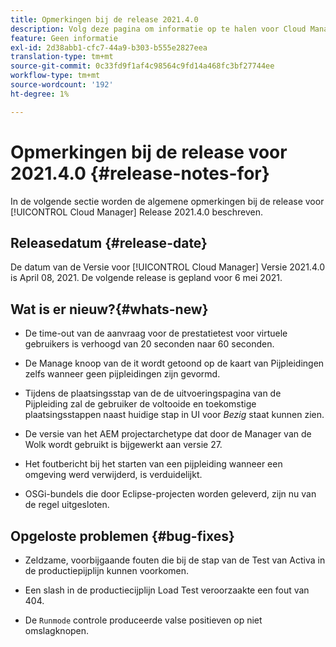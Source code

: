 ```yaml
---
title: Opmerkingen bij de release 2021.4.0
description: Volg deze pagina om informatie op te halen voor Cloud Manager Release 2021.4.0
feature: Geen informatie
exl-id: 2d38abb1-cfc7-44a9-b303-b555e2827eea
translation-type: tm+mt
source-git-commit: 0c33fd9f1af4c98564c9fd14a468fc3bf27744ee
workflow-type: tm+mt
source-wordcount: '192'
ht-degree: 1%

---
```


# Opmerkingen bij de release voor 2021.4.0 {#release-notes-for}

In de volgende sectie worden de algemene opmerkingen bij de release voor [!UICONTROL Cloud Manager] Release 2021.4.0 beschreven.

## Releasedatum {#release-date}

De datum van de Versie voor [!UICONTROL Cloud Manager] Versie 2021.4.0 is April 08, 2021.
De volgende release is gepland voor 6 mei 2021.

## Wat is er nieuw?{#whats-new}

* De time-out van de aanvraag voor de prestatietest voor virtuele gebruikers is verhoogd van 20 seconden naar 60 seconden.

* De Manage knoop van de it wordt getoond op de kaart van Pijpleidingen zelfs wanneer geen pijpleidingen zijn gevormd.

* Tijdens de plaatsingsstap van de de uitvoeringspagina van de Pijpleiding zal de gebruiker de voltooide en toekomstige plaatsingsstappen naast huidige stap in UI voor *Bezig* staat kunnen zien.

* De versie van het AEM projectarchetype dat door de Manager van de Wolk wordt gebruikt is bijgewerkt aan versie 27.

* Het foutbericht bij het starten van een pijpleiding wanneer een omgeving werd verwijderd, is verduidelijkt.

* OSGi-bundels die door Eclipse-projecten worden geleverd, zijn nu van de regel uitgesloten.

## Opgeloste problemen {#bug-fixes}

* Zeldzame, voorbijgaande fouten die bij de stap van de Test van Activa in de productiepijplijn kunnen voorkomen.

* Een slash in de productiecijplijn Load Test veroorzaakte een fout van 404.

* De `Runmode` controle produceerde valse positieven op niet omslagknopen.